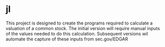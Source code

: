 # jl
This project is designed to create the programs required to calculate a valuation of a common stock.
The initial version will require manual inputs of the values needed to do this calculation.
Subsequent versions wil automate the capture of these inputs from sec.gov/EDGAR
